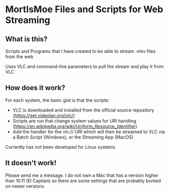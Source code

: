# **MortIsMoe Files and Scripts for Web Streaming**

## **What is this?**
Scripts and Programs that I have created to be able to stream .mkv files from the web

Uses VLC and command-line parameters to pull the stream and play it from VLC

## **How does it work?**
For each system, the basic gist is that the scripts:
* VLC is downloaded and installed from the official source repository (https://get.videolan.org/vlc/)
* Scripts are run that change system values for URI handling (https://en.wikipedia.org/wiki/Uniform_Resource_Identifier)
* Add the handler for the vlc:// URI which will then be streamed to VLC via a Batch Script (Windows), or the Streaming App (MacOS)

Currently has not been developed for Linux systems

## **It doesn't work!**
Please send me a message.  I do not own a Mac that has a version higher than 10.11 (El Capitan) so there are some settings that are probably borked on newer versions.
